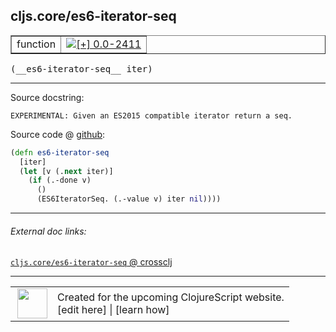 ## cljs.core/es6-iterator-seq



 <table border="1">
<tr>
<td>function</td>
<td><a href="https://github.com/cljsinfo/cljs-api-docs/tree/0.0-2411"><img valign="middle" alt="[+] 0.0-2411" title="Added in 0.0-2411" src="https://img.shields.io/badge/+-0.0--2411-lightgrey.svg"></a> </td>
</tr>
</table>


 <samp>
(__es6-iterator-seq__ iter)<br>
</samp>

---





Source docstring:

```
EXPERIMENTAL: Given an ES2015 compatible iterator return a seq.
```


Source code @ [github](https://github.com/clojure/clojurescript/blob/r3263/src/main/cljs/cljs/core.cljs#L1036-L1042):

```clj
(defn es6-iterator-seq
  [iter]
  (let [v (.next iter)]
    (if (.-done v)
      ()
      (ES6IteratorSeq. (.-value v) iter nil))))
```

<!--
Repo - tag - source tree - lines:

 <pre>
clojurescript @ r3263
└── src
    └── main
        └── cljs
            └── cljs
                └── <ins>[core.cljs:1036-1042](https://github.com/clojure/clojurescript/blob/r3263/src/main/cljs/cljs/core.cljs#L1036-L1042)</ins>
</pre>

-->

---



###### External doc links:

[`cljs.core/es6-iterator-seq` @ crossclj](http://crossclj.info/fun/cljs.core.cljs/es6-iterator-seq.html)<br>

---

 <table>
<tr><td>
<img valign="middle" align="right" width="48px" src="http://i.imgur.com/Hi20huC.png">
</td><td>
Created for the upcoming ClojureScript website.<br>
[edit here] | [learn how]
</td></tr></table>

[edit here]:https://github.com/cljsinfo/cljs-api-docs/blob/master/cljsdoc/cljs.core/es6-iterator-seq.cljsdoc
[learn how]:https://github.com/cljsinfo/cljs-api-docs/wiki/cljsdoc-files

<!--

This information was too distracting to show to readers, but I'll leave it
commented here since it is helpful to:

- pretty-print the data used to generate this document
- and show how to retrieve that data



The API data for this symbol:

```clj
{:ns "cljs.core",
 :name "es6-iterator-seq",
 :signature ["[iter]"],
 :history [["+" "0.0-2411"]],
 :type "function",
 :full-name-encode "cljs.core/es6-iterator-seq",
 :source {:code "(defn es6-iterator-seq\n  [iter]\n  (let [v (.next iter)]\n    (if (.-done v)\n      ()\n      (ES6IteratorSeq. (.-value v) iter nil))))",
          :title "Source code",
          :repo "clojurescript",
          :tag "r3263",
          :filename "src/main/cljs/cljs/core.cljs",
          :lines [1036 1042]},
 :full-name "cljs.core/es6-iterator-seq",
 :docstring "EXPERIMENTAL: Given an ES2015 compatible iterator return a seq."}

```

Retrieve the API data for this symbol:

```clj
;; from Clojure REPL
(require '[clojure.edn :as edn])
(-> (slurp "https://raw.githubusercontent.com/cljsinfo/cljs-api-docs/catalog/cljs-api.edn")
    (edn/read-string)
    (get-in [:symbols "cljs.core/es6-iterator-seq"]))
```

-->
